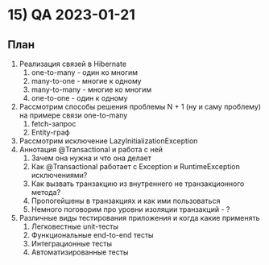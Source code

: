# 15) QA 2023-01-21 #
## План ## 
1) Реализация связей в Hibernate 
   1) one-to-many - один ко многим 
   2) many-to-one - многие к одному 
   3) many-to-many - многие ко многим 
   4) one-to-one - один к одному 
2) Рассмотрим способы решения проблемы N + 1 (ну и саму проблему) на примере связи one-to-many
   1) fetch-запрос
   2) Entity-граф 
3) Рассмотрим исключение LazyInitializationException 
4) Аннотация @Transactional и работа с ней 
   1) Зачем она нужна и что она делает 
   2) Как @Transactional работает с Exception и RuntimeException исключениями? 
   3) Как вызвать транзакцию из внутреннего не транзакционного метода? 
   4) Пропогейшены в транзакциях и как ими пользоваться 
   5) Немного поговорим про уровни изоляции транзакций - ? 
5) Различные виды тестирования приложения и когда какие применять  
   1) Легковестные unit-тесты 
   2) Функциональные end-to-end тесты 
   3) Интеграционные тесты 
   4) Автоматизированные тесты 